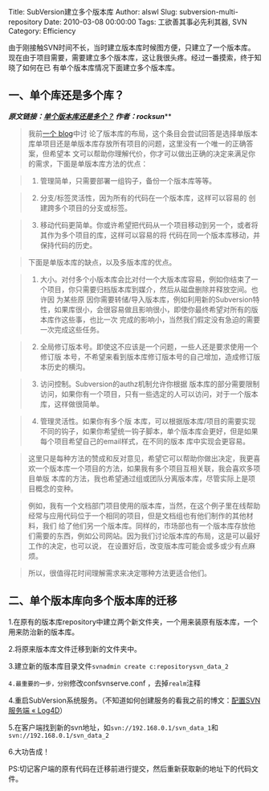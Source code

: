 Title: SubVersion建立多个版本库
Author: alswl
Slug: subversion-multi-repository
Date: 2010-03-08 00:00:00
Tags: 工欲善其事必先利其器, SVN
Category: Efficiency

由于刚接触SVN时间不长，当时建立版本库时候图方便，只建立了一个版本库。现在由于项目需要，需要建立多个版本库，这让我很头疼。经过一番摸索，终于知晓了如何在已
有单个版本库情况下面建立多个版本库。

## 一、单个库还是多个库？

***********原文链接：[单个版本库还是多个？](http://www.subversion.org.cn/?action-viewnews-itemid-56) 作者：rocksun*************

> 我前[一个 blog](http://blogs.open.collab.net/svn/2007/04/subversion_repo.html)中讨
论了版本库的布局，这个条目会尝试回答是选择单版本库单项目还是单版本库存放所有项目的问题，这里没有一个唯一的正确答案，但希望本
文可以帮助你理解代价，你才可以做出正确的决定来满足你的需求，下面是单版本库方法的优点：

>

>   1. 管理简单，只需要部署一组钩子，备份一个版本库等等。

>   2. 分支/标签灵活性，因为所有的代码在一个版本库，这样可以容易的 创建跨多个项目的分支或标签。

>   3. 移动代码更简单。你或许希望把代码从一个项目移动到另一个，或者将其作为多个项目的库，这样可以容易的将 代码在同一个版本库移动，并保持代码的历史。

>

> 下面是单版本库的缺点，以及多版本库的优点。

>

>   1. 大小。对付多个小版本库会比对付一个大版本库容易，例如你结束了一个项目，你只需要归档版本库到媒介，然后从磁盘删除并释放空间。也许因 为某些原
因你需要转储/导入版本库，例如利用新的Subversion特性，如果库很小，会很容易做且影响很小，即使你最终希望对所有的版本库作这些事，也比一次
完成的影响小，当然我们假定没有急迫的需要一次完成这些任务。

>   2. 全局修订版本号。即使这不应该是一个问题，一些人还是要求使用一个修订版 本号，不希望来看到版本库修订版本号的自己增加，造成修订版本历史的横沟。

>   3. 访问控制。Subversion的authz机制允许你根据
版本库的部分需要限制访问，如果你有一个项目，只有一些选定的人可以访问，对于一个版本库，这样做很简单。

>   4. 管理灵活性。如果你有多个版
本库，可以根据版本库/项目的需要实现不同的钩子，如果你希望统一钩子脚本，单个版本库会更好，但是如果每个项目希望自己的email样式，在不同的版本
库中实现会更容易。

>

> 这里只是每种方法的赞成和反对意见，希望它可以帮助你做出决定，我更喜欢一个版本库一个项目的方法，如果我有多个项目互相关联，我会喜欢多项目单版
本库的方法，我也希望通过组或团队分离版本库，尽管实际上是项目概念的变种。

>

> 例如，我有一个文档部门项目使用的版本库，当然，在这个例子里在线帮助经常与应用代码位于一个相同的项目，但是文档组也有他们制作的其他材料，我们
给了他们另一个版本库。同样的，市场部也有一个版本库存放他们需要的东西，例如公司网站。因为我们讨论版本库的布局，这是可以最好工作的决定，也可以说，
在设置好后，改变版本库可能会或多或少有点麻烦。

>

> 所以，很值得花时间理解需求来决定哪种方法更适合他们。

## 二、单个版本库向多个版本库的迁移

1.在原有的版本库repository中建立两个新文件夹，一个用来装原有版本库，一个用来防治新的版本库。

2.将原来版本库文件迁移到新的文件夹中。

3.建立新的版本库目录文件`svnadmin create c:repositorysvn_data_2`

`4.最重要的一步，分别`修改confsvnserve.conf ，去掉`realm`注释

4.重启SubVersion系统服务。（不知道如何创建服务的看我之前的博文：[配置SVN服务端 «
Log4D](http://log4d.com/2010/03/svn-server-setup)）

5.在客户端找到新的svn地址，如`svn://192.168.0.1/svn_data_1`和`svn://192.168.0.1/svn_data_2`

6.大功告成！

PS:切记客户端的原有代码在迁移前进行提交，然后重新获取新的地址下的代码文件。

